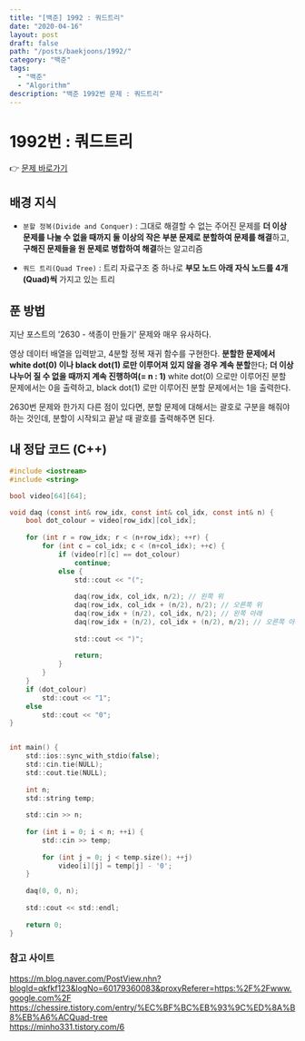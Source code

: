 ```yaml
---
title: "[백준] 1992 : 쿼드트리"
date: "2020-04-16"
layout: post
draft: false
path: "/posts/baekjoons/1992/"
category: "백준"
tags:
  - "백준"
  - "Algorithm"
description: "백준 1992번 문제 : 쿼드트리"
---
```


# 1992번 : 쿼드트리

👉 [문제 바로가기](https://www.acmicpc.net/problem/1992)


## 배경 지식
 - `분할 정복(Divide and Conquer)` : 그대로 해결할 수 없는 주어진 문제를 **더 이상 문제를 나눌 수 없을 때까지 둘 이상의 작은 부분 문제로 분할하여 문제를 해결**하고, **구해진 문제들을 원 문제로 병합하여 해결**하는 알고리즘
 
 - `쿼드 트리(Quad Tree)` : 트리 자료구조 중 하나로 **부모 노드 아래 자식 노드를 4개(Quad)씩** 가지고 있는 트리


## 푼 방법
지난 포스트의 '2630 - 색종이 만들기' 문제와 매우 유사하다.

영상 데이터 배열을 입력받고, 4분할 정복 재귀 함수를 구현한다. **분할한 문제에서 white dot(0) 이나 black dot(1) 로만 이루어져 있지 않을 경우 계속 분할**한다; **더 이상 나누어 질 수 없을 때까지 계속 진행하여(= n : 1)** white dot(0) 으로만 이루어진 분할 문제에서는 0을 출력하고, black dot(1) 로만 이루어진 분할 문제에서는 1을 출력한다.

2630번 문제와 한가지 다른 점이 있다면, 분할 문제에 대해서는 괄호로 구분을 해줘야 하는 것인데, 분할이 시작되고 끝날 때 괄호를 출력해주면 된다. 


## 내 정답 코드 (C++)

~~~c
#include <iostream>
#include <string>

bool video[64][64];

void daq (const int& row_idx, const int& col_idx, const int& n) {
	bool dot_colour = video[row_idx][col_idx];
	
	for (int r = row_idx; r < (n+row_idx); ++r) {
		for (int c = col_idx; c < (n+col_idx); ++c) {
			if (video[r][c] == dot_colour)
				continue;
			else {
				std::cout << "(";
				
				daq(row_idx, col_idx, n/2); // 왼쪽 위
				daq(row_idx, col_idx + (n/2), n/2); // 오른쪽 위
				daq(row_idx + (n/2), col_idx, n/2); // 왼쪽 아래
				daq(row_idx + (n/2), col_idx + (n/2), n/2); // 오른쪽 아래
				
				std::cout << ")";
				
				return;
			}
		}
	}
	if (dot_colour)
		std::cout << "1";
	else
		std::cout << "0";
}


int main() {
	std::ios::sync_with_stdio(false);
	std::cin.tie(NULL); 
	std::cout.tie(NULL);
	
	int n;
	std::string temp;
	
	std::cin >> n;
	
	for (int i = 0; i < n; ++i) {
		std::cin >> temp;
		
		for (int j = 0; j < temp.size(); ++j)
			video[i][j] = temp[j] - '0';
	}
	
	daq(0, 0, n);
	
	std::cout << std::endl;
	
	return 0;
}
~~~

### 참고 사이트
https://m.blog.naver.com/PostView.nhn?blogId=qkfkf123&logNo=60179360083&proxyReferer=https:%2F%2Fwww.google.com%2F  
https://chessire.tistory.com/entry/%EC%BF%BC%EB%93%9C%ED%8A%B8%EB%A6%ACQuad-tree  
https://minho331.tistory.com/6
